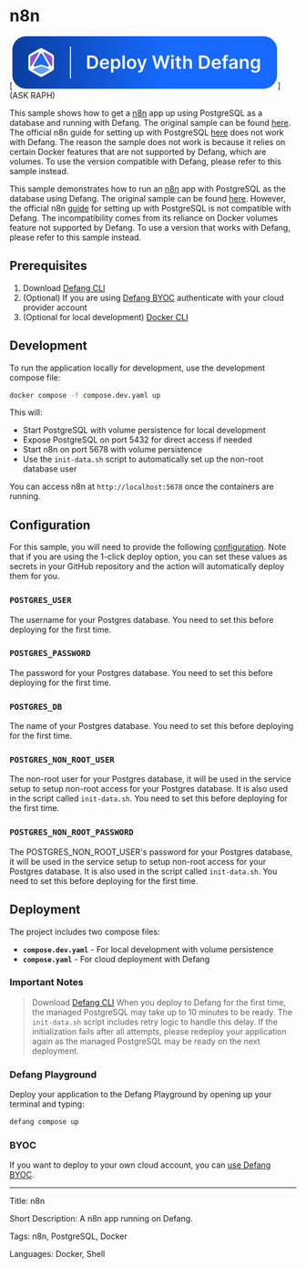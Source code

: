 # n8n

[![1-click-deploy](https://raw.githubusercontent.com/DefangLabs/defang-assets/main/Logos/Buttons/SVG/deploy-with-defang.svg)](ASK RAPH)

This sample shows how to get a [n8n](https://n8n.io/) app up using PostgreSQL as a database and running with Defang. The original sample can be found [here](https://github.com/n8n-io/n8n-hosting/tree/main/docker-compose/withPostgres). The official n8n guide for setting up with PostgreSQL [here](https://docs.n8n.io/hosting/installation/server-setups/docker-compose/) does not work with Defang. The reason the sample does not work is because it relies on certain Docker features that are not supported by Defang, which are volumes. To use the version compatible with Defang, please refer to this sample instead.

This sample demonstrates how to run an [n8n](https://n8n.io/) app with PostgreSQL as the database using Defang. The original sample can be found [here](https://github.com/n8n-io/n8n-hosting/tree/main/docker-compose/withPostgres). However, the official n8n [guide](https://docs.n8n.io/hosting/installation/server-setups/docker-compose/) for setting up with PostgreSQL is not compatible with Defang. The incompatibility comes from its reliance on Docker volumes feature not supported by Defang. To use a version that works with Defang, please refer to this sample instead.

## Prerequisites

1. Download [Defang CLI](https://github.com/DefangLabs/defang)
2. (Optional) If you are using [Defang BYOC](https://docs.defang.io/docs/concepts/defang-byoc) authenticate with your cloud provider account
3. (Optional for local development) [Docker CLI](https://docs.docker.com/engine/install/)

## Development

To run the application locally for development, use the development compose file:

```bash
docker compose -f compose.dev.yaml up
```

This will:

- Start PostgreSQL with volume persistence for local development
- Expose PostgreSQL on port 5432 for direct access if needed
- Start n8n on port 5678 with volume persistence
- Use the `init-data.sh` script to automatically set up the non-root database user

You can access n8n at `http://localhost:5678` once the containers are running.

## Configuration

For this sample, you will need to provide the following [configuration](https://docs.defang.io/docs/concepts/configuration). Note that if you are using the 1-click deploy option, you can set these values as secrets in your GitHub repository and the action will automatically deploy them for you.

### `POSTGRES_USER`

The username for your Postgres database. You need to set this before deploying for the first time.

### `POSTGRES_PASSWORD`

The password for your Postgres database. You need to set this before deploying for the first time.

### `POSTGRES_DB`

The name of your Postgres database. You need to set this before deploying for the first time.

### `POSTGRES_NON_ROOT_USER`

The non-root user for your Postgres database, it will be used in the service setup to setup non-root access for your Postgres database. It is also used in the script called `init-data.sh`. You need to set this before deploying for the first time.

### `POSTGRES_NON_ROOT_PASSWORD`

The POSTGRES_NON_ROOT_USER's password for your Postgres database, it will be used in the service setup to setup non-root access for your Postgres database. It is also used in the script called `init-data.sh`. You need to set this before deploying for the first time.

## Deployment

The project includes two compose files:

- **`compose.dev.yaml`** - For local development with volume persistence
- **`compose.yaml`** - For cloud deployment with Defang

### Important Notes

> Download [Defang CLI](https://github.com/DefangLabs/defang)
> When you deploy to Defang for the first time, the managed PostgreSQL may take up to 10 minutes to be ready. The `init-data.sh` script includes retry logic to handle this delay. If the initialization fails after all attempts, please redeploy your application again as the managed PostgreSQL may be ready on the next deployment.

### Defang Playground

Deploy your application to the Defang Playground by opening up your terminal and typing:

```bash
defang compose up
```

### BYOC

If you want to deploy to your own cloud account, you can [use Defang BYOC](https://docs.defang.io/docs/tutorials/deploy-to-your-cloud).

---

Title: n8n

Short Description: A n8n app running on Defang.

Tags: n8n, PostgreSQL, Docker

Languages: Docker, Shell
